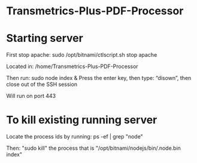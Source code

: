 # Transmetrics-Plus-PDF-Processor
 
# Starting server

First stop apache:
sudo /opt/bitnami/ctlscript.sh stop apache

Located in: /home/Transmetrics-Plus-PDF-Processor

Then run:
sudo node index &
Press the enter key, then type: “disown”, then close out of the SSH session

Will run on port 443

# To kill existing running server

Locate the process ids by running: ps -ef | grep "node"

Then: "sudo kill" the process that is "/opt/bitnami/nodejs/bin/.node.bin index"
